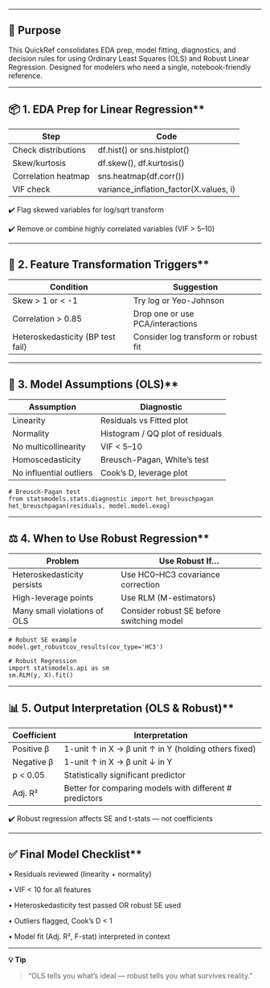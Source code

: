 ___
## 🎯 Purpose

This QuickRef consolidates EDA prep, model fitting, diagnostics, and decision rules for using Ordinary Least Squares (OLS) and Robust Linear Regression. Designed for modelers who need a single, notebook-friendly reference.

---

## 📦 1. EDA Prep for Linear Regression**

|**Step**|**Code**|
|---|---|
|Check distributions|df.hist() or sns.histplot()|
|Skew/kurtosis|df.skew(), df.kurtosis()|
|Correlation heatmap|sns.heatmap(df.corr())|
|VIF check|variance_inflation_factor(X.values, i)|

✔️ Flag skewed variables for log/sqrt transform

✔️ Remove or combine highly correlated variables (VIF > 5–10)

---

## 🔧 2. Feature Transformation Triggers**

|**Condition**|**Suggestion**|
|---|---|
|Skew > 1 or < -1|Try log or Yeo-Johnson|
|Correlation > 0.85|Drop one or use PCA/interactions|
|Heteroskedasticity (BP test fail)|Consider log transform or robust fit|

---

## 📐 3. Model Assumptions (OLS)**

|**Assumption**|**Diagnostic**|
|---|---|
|Linearity|Residuals vs Fitted plot|
|Normality|Histogram / QQ plot of residuals|
|No multicollinearity|VIF < 5–10|
|Homoscedasticity|Breusch-Pagan, White’s test|
|No influential outliers|Cook’s D, leverage plot|

```
# Breusch-Pagan test
from statsmodels.stats.diagnostic import het_breuschpagan
het_breuschpagan(residuals, model.model.exog)
```

---

## ⚖️ 4. When to Use Robust Regression**

|**Problem**|**Use Robust If…**|
|---|---|
|Heteroskedasticity persists|Use HC0–HC3 covariance correction|
|High-leverage points|Use RLM (M-estimators)|
|Many small violations of OLS|Consider robust SE before switching model|

```
# Robust SE example
model.get_robustcov_results(cov_type='HC3')

# Robust Regression
import statsmodels.api as sm
sm.RLM(y, X).fit()
```

---

## 📊 5. Output Interpretation (OLS & Robust)**

|**Coefficient**|**Interpretation**|
|---|---|
|Positive β|1-unit ↑ in X → β unit ↑ in Y (holding others fixed)|
|Negative β|1-unit ↑ in X → β unit ↓ in Y|
|p < 0.05|Statistically significant predictor|
|Adj. R²|Better for comparing models with different # predictors|

✔️ Robust regression affects SE and t-stats — not coefficients

---

## ✅ Final Model Checklist**

• Residuals reviewed (linearity + normality)

• VIF < 10 for all features

• Heteroskedasticity test passed OR robust SE used

• Outliers flagged, Cook’s D < 1

• Model fit (Adj. R², F-stat) interpreted in context

---

**💡 Tip**

  

> “OLS tells you what’s ideal — robust tells you what survives reality.”